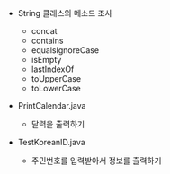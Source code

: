 - String 클래스의 메소드 조사
	- concat
	- contains
	- equalsIgnoreCase
	- isEmpty
	- lastIndexOf
	- toUpperCase
	- toLowerCase

- PrintCalendar.java
	- 달력을 출력하기
- TestKoreanID.java
	- 주민번호를 입력받아서 정보를 출력하기